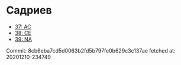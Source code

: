 # Садриев
- [37: AC](37.md)
- [38: CE](38.md)
- [39: NA](39.md)

Commit: 8cb6eba7cd5d0063b2fd5b797fe0b629c3c137ae
 fetched at: 20201210-234749
